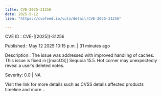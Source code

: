 ```yaml
---
title: CVE-2025-31256
date: 2025-5-12
lien: "https://cvefeed.io/vuln/detail/CVE-2025-31256"

---
```


CVE ID : CVE-[[2025]]-31256

Published :  May 12
2025
10:15 p.m. | 31 minutes ago

Description : The issue was addressed with improved handling of caches. This issue is fixed in [[macOS]] Sequoia 15.5. Hot corner may unexpectedly reveal a user’s deleted notes.

Severity: 0.0 | NA

Visit the link for more details
such as CVSS details
affected products
timeline
and more...
